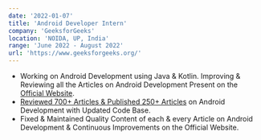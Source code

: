 ```yaml
---
date: '2022-01-07'
title: 'Android Developer Intern'
company: 'GeeksforGeeks'
location: 'NOIDA, UP, India'
range: 'June 2022 - August 2022'
url: 'https://www.geeksforgeeks.org/'
---
```


- Working on Android Development using Java & Kotlin. Improving & Reviewing all the Articles on Android Development Present on the [Official Website](https://www.geeksforgeeks.org/).
- [Reviewed 700+ Articles & Published 250+ Articles](https://auth.geeksforgeeks.org/user/sarthakhanda/articles) on Android Development with Updated Code Base.
- Fixed & Maintained Quality Content of each & every Article on Android Development & Continuous Improvements on the Official Website.